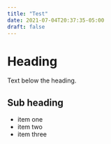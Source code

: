 ```yaml
---
title: "Test"
date: 2021-07-04T20:37:35-05:00
draft: false
---
```


# Heading
Text below the heading.

## Sub heading
- item one
- item two
- item three
